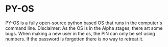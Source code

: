 # PY-OS
PY-OS is a fully open-source python based OS that runs in the computer's command line.
Disclaimer: As the OS is in the Alpha stages, there art some bugs.
When making a new user in the os, the PIN can only be set using numbers.
If the password is forgotten there is no way to retreat it.

